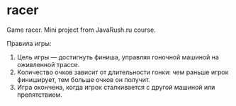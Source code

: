 # racer
Game racer. Mini project from JavaRush.ru course.

Правила игры:

1. Цель игры — достигнуть финиша, управляя гоночной машиной на оживленной трассе.
2. Количество очков зависит от длительности гонки: чем раньше игрок финиширует, тем больше очков он получит.
3. Игра окончена, когда игрок сталкивается с другой машиной или препятствием.
